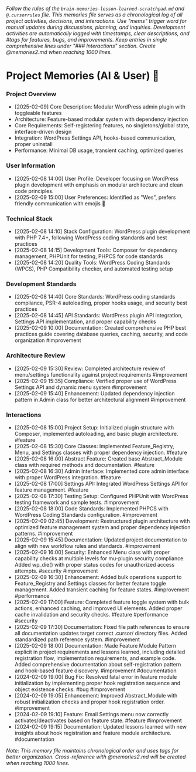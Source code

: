 *Follow the rules of the `brain-memories-lesson-learned-scratchpad.md` and `@.cursorrules` file. This memories file serves as a chronological log of all project activities, decisions, and interactions. Use "mems" trigger word for manual updates during discussions, planning, and inquiries. Development activities are automatically logged with timestamps, clear descriptions, and #tags for features, bugs, and improvements. Keep entries in single comprehensive lines under "### Interactions" section. Create @memories2.md when reaching 1000 lines.*

# Project Memories (AI & User) 🧠

### **Project Overview**
- [2025-02-09] Core Description: Modular WordPress admin plugin with toggleable features
- Architecture: Feature-based modular system with dependency injection
- Core Requirements: Self-registering features, no singletons/global state, interface-driven design
- Integration: WordPress Settings API, hooks-based communication, proper uninstall
- Performance: Minimal DB usage, transient caching, optimized queries

### **User Information**
- [2025-02-08 14:00] User Profile: Developer focusing on WordPress plugin development with emphasis on modular architecture and clean code principles.
- [2025-02-09 15:00] User Preferences: Identified as "Wes", prefers friendly communication with emojis 🚀

### **Technical Stack**
- [2025-02-08 14:10] Stack Configuration: WordPress plugin development with PHP 7.4+, following WordPress coding standards and best practices
- [2025-02-08 14:15] Development Tools: Composer for dependency management, PHPUnit for testing, PHPCS for code standards
- [2025-02-08 14:20] Quality Tools: WordPress Coding Standards (WPCS), PHP Compatibility checker, and automated testing setup

### **Development Standards**
- [2025-02-08 14:40] Core Standards: WordPress coding standards compliance, PSR-4 autoloading, proper hooks usage, and security best practices
- [2025-02-08 14:45] API Standards: WordPress plugin API integration, Settings API implementation, and proper capability checks
- [2025-02-09 10:00] Documentation: Created comprehensive PHP best practices guide covering database queries, caching, security, and code organization #improvement

### **Architecture Review**
- [2025-02-09 15:30] Review: Completed architecture review of menu/settings functionality against project requirements #improvement
- [2025-02-09 15:35] Compliance: Verified proper use of WordPress Settings API and dynamic menu system #improvement
- [2025-02-09 15:40] Enhancement: Updated dependency injection pattern in Admin class for better architectural alignment #improvement

### **Interactions**
- [2025-02-08 15:00] Project Setup: Initialized plugin structure with Composer, implemented autoloading, and basic plugin architecture. #feature
- [2025-02-08 15:30] Core Classes: Implemented Feature_Registry, Menu, and Settings classes with proper dependency injection. #feature
- [2025-02-08 16:00] Abstract Feature: Created base Abstract_Module class with required methods and documentation. #feature
- [2025-02-08 16:30] Admin Interface: Implemented core admin interface with proper WordPress integration. #feature
- [2025-02-08 17:00] Settings API: Integrated WordPress Settings API for feature management. #feature
- [2025-02-08 17:30] Testing Setup: Configured PHPUnit with WordPress testing framework and sample tests. #improvement
- [2025-02-08 18:00] Code Standards: Implemented PHPCS with WordPress Coding Standards configuration. #improvement
- [2025-02-09 02:45] Development: Restructured plugin architecture with optimized feature management system and proper dependency injection patterns. #improvement
- [2025-02-09 15:45] Documentation: Updated project documentation to align with new workflow rules and standards. #improvement
- [2025-02-09 16:00] Security: Enhanced Menu class with proper capability checks at multiple levels for mu-plugin security compliance. Added wp_die() with proper status codes for unauthorized access attempts. #security #improvement
- [2025-02-09 16:30] Enhancement: Added bulk operations support to Feature_Registry and Settings classes for better feature toggle management. Added transient caching for feature states. #improvement #performance
- [2025-02-09 17:00] Feature: Completed feature toggle system with bulk actions, enhanced caching, and improved UI elements. Added proper cache invalidation and security checks. #feature #performance #security
- [2025-02-09 17:30] Documentation: Fixed file path references to ensure all documentation updates target correct .cursor/ directory files. Added standardized path reference system. #improvement
- [2025-02-09 18:00] Documentation: Made Feature Module Pattern explicit in project requirements and lessons learned, including detailed registration flow, implementation requirements, and example code. Added comprehensive documentation about self-registration pattern and hook-based feature discovery. #improvement #documentation
- [2024-02-09 19:00] Bug Fix: Resolved fatal error in feature module initialization by implementing proper hook registration sequence and object existence checks. #bug #improvement
- [2024-02-09 19:05] Enhancement: Improved Abstract_Module with robust initialization checks and proper hook registration order. #improvement
- [2024-02-09 19:10] Feature: Email Settings menu now correctly activates/deactivates based on feature state. #feature #improvement
- [2024-02-09 19:15] Documentation: Updated lessons learned with new insights about hook registration and feature module architecture. #documentation

*Note: This memory file maintains chronological order and uses tags for better organization. Cross-reference with @memories2.md will be created when reaching 1000 lines.*
